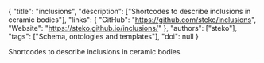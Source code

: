 {
  "title": "inclusions",
  "description": ["Shortcodes to describe inclusions in ceramic bodies"],
  "links": {
    "GitHub": "https://github.com/steko/inclusions",
    "Website": "https://steko.github.io/inclusions/"
  },
  "authors": ["steko"],
  "tags": ["Schema, ontologies and templates"],
  "doi": null
}

<!-- Generated by csv2md.R – do not edit by hand -->

Shortcodes to describe inclusions in ceramic bodies